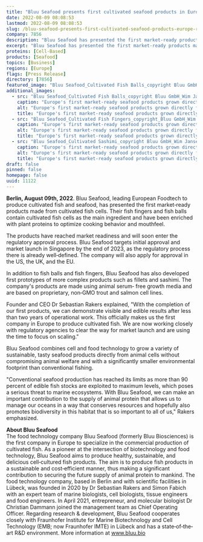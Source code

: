 ```yaml
---
title: "Bluu Seafood presents first cultivated seafood products in Europe – ready to enter regulatory approval process in Asia, the U.S., the UK, and the EU"
date: 2022-08-09 08:08:53
lastmod: 2022-08-09 08:08:53
slug: /bluu-seafood-presents-first-cultivated-seafood-products-europe-ready-enter-regulatory
company: 7856
description: "Bluu Seafood has presented the first market‐ready products made from cultivated fish cells. Their fish fingers and fish balls contain cultivated fish cells as the main ingredient and have been enriched with plant proteins to optimize cooking behavior and mouthfeel."
excerpt: "Bluu Seafood has presented the first market‐ready products made from cultivated fish cells. Their fish fingers and fish balls contain cultivated fish cells as the main ingredient and have been enriched with plant proteins to optimize cooking behavior and mouthfeel."
proteins: [Cell-Based]
products: [Seafood]
topics: [Business]
regions: [Europe]
flags: [Press Release]
directory: [7856]
featured_image: "Bluu Seafood_Cultivated Fish Balls_copyright Bluu GmbH_Wim Jansen.jpg"
additional_images:
  - src: "Bluu Seafood_Cultivated Fish Balls_copyright Bluu GmbH_Wim Jansen.jpg"
    caption: "Europe's first market‐ready seafood products grown directly from fish cells: Bluu Seafood’s fish balls, fish fingers and sashimi are made using trout cells and plant‐based proteins. © Wim Jansen | Bluu GmbH"
    alt: "Europe's first market‐ready seafood products grown directly from fish cells: Bluu Seafood’s fish balls, fish fingers and sashimi are made using trout cells and plant‐based proteins. © Wim Jansen | Bluu GmbH"
    title: "Europe's first market‐ready seafood products grown directly from fish cells: Bluu Seafood’s fish balls, fish fingers and sashimi are made using trout cells and plant‐based proteins. © Wim Jansen | Bluu GmbH"
  - src: "Bluu Seafood_Cultivated Fish Fingers_copyright_Bluu GmbH_Wim Jansen.jpg"
    caption: "Europe's first market‐ready seafood products grown directly from fish cells: Bluu Seafood’s fish balls, fish fingers and sashimi are made using trout cells and plant‐based proteins. © Wim Jansen | Bluu GmbH"
    alt: "Europe's first market‐ready seafood products grown directly from fish cells: Bluu Seafood’s fish balls, fish fingers and sashimi are made using trout cells and plant‐based proteins. © Wim Jansen | Bluu GmbH"
    title: "Europe's first market‐ready seafood products grown directly from fish cells: Bluu Seafood’s fish balls, fish fingers and sashimi are made using trout cells and plant‐based proteins. © Wim Jansen | Bluu GmbH"
  - src: "Bluu Seafood_Cultivated Sashimi_copyright Bluu GmbH_Wim Jansen.jpg"
    caption: "Europe's first market‐ready seafood products grown directly from fish cells: Bluu Seafood’s fish balls, fish fingers and sashimi are made using trout cells and plant‐based proteins. © Wim Jansen | Bluu GmbH"
    alt: "Europe's first market‐ready seafood products grown directly from fish cells: Bluu Seafood’s fish balls, fish fingers and sashimi are made using trout cells and plant‐based proteins. © Wim Jansen | Bluu GmbH"
    title: "Europe's first market‐ready seafood products grown directly from fish cells: Bluu Seafood’s fish balls, fish fingers and sashimi are made using trout cells and plant‐based proteins. © Wim Jansen | Bluu GmbH"
draft: false
pinned: false
homepage: false
uuid: 11122
---
```

<p><strong>Berlin, August 09th, 2022</strong>. Bluu Seafood, leading European Foodtech to produce cultivated fish and seafood, has presented the first market‐ready products made from cultivated fish cells. Their fish fingers and fish balls contain cultivated fish cells as the main ingredient and have been enriched with plant proteins to optimize cooking behavior and mouthfeel.</p>
<p>The products have reached market readiness and will soon enter the regulatory approval process. Bluu Seafood targets initial approval and market launch in Singapore by the end of 2023, as the regulatory process there is already well‐defined. The company will also apply for approval in the US, the UK, and the EU.</p>
<p>In addition to fish balls and fish fingers, Bluu Seafood has also developed first prototypes of more complex products such as fillets and sashimi. The company's products are made using animal serum‐ free growth media and are based on proprietary, non‐GMO trout and salmon cell lines.</p>
<p>Founder and CEO Dr Sebastian Rakers explained, "With the completion of our first products, we can demonstrate visible and edible results after less than two years of operational work. This officially makes us the first company in Europe to produce cultivated fish. We are now working closely with regulatory agencies to clear the way for market launch and are using the time to focus on scaling."</p>
<p>Bluu Seafood combines cell and food technology to grow a variety of sustainable, tasty seafood products directly from animal cells without compromising animal welfare and with a significantly smaller environmental footprint than conventional fishing.</p>
<p>"Conventional seafood production has reached its limits as more than 90 percent of edible fish stocks are exploited to maximum levels, which poses a serious threat to marine ecosystems. With Bluu Seafood, we can make an important contribution to the supply of animal protein that allows us to manage our oceans in a way that conserves resources and hopefully also promotes biodiversity in this habitat that is so important to all of us," Rakers emphasized.</p>
<p><strong>About Bluu Seafood</strong><br />
The food technology company Bluu Seafood (formerly Bluu Biosciences) is the first company in Europe to specialize in the commercial production of cultivated fish. As a pioneer at the intersection of biotechnology and food technology, Bluu Seafood aims to produce healthy, sustainable, and delicious cell‐cultured fish products. The aim is to produce fish products in a sustainable and cost‐efficient manner, thus making a significant contribution to securing the future supply of animal protein to mankind. The food technology company, based in Berlin and with scientific facilities in Lübeck, was founded in 2020 by Dr Sebastian Rakers and Simon Fabich with an expert team of marine biologists, cell biologists, tissue engineers and food engineers. In April 2021, entrepreneur, and molecular biologist Dr Christian Dammann joined the management team as Chief Operating Officer. Regarding research & development, Bluu Seafood cooperates closely with Fraunhofer Institute for Marine Biotechnology and Cell Technology (EMB; now Fraunhofer IMTE) in Lübeck and has a state‐of‐the‐art R&D environment. More information at <a href="http://www.bluu.bio">www.bluu.bio</a></p>
